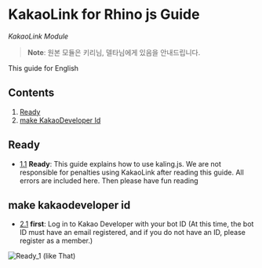 # KakaoLink for Rhino js Guide

*KakaoLink Module*

> **Note**: 원본 모듈은 키리님, 델타님에게 있음을 안내드립니다.

This guide for English

## Contents

  1. [Ready](#ready)
  1. [make KakaoDeveloper Id](#make-kakaodeveloper-id)

## Ready
  <a name="ready-read"></a><a name="1.1"></a>
  - [1.1](#ready-read) **Ready**: This guide explains how to use kaling.js. We are not responsible for penalties using KakaoLink after reading this guide. All errors are included here. Then please have fun reading

## make kakaodeveloper id
  <a name="make-kakaodeveloper-id-first"></a><a name="2.1"></a>
  - [2.1](#make-kakaodeveloper-id-first) **first**: Log in to Kakao Developer with your bot ID (At this time, the bot ID must have an email registered, and if you do not have an ID, please register as a member.)

  ![Ready_1](https://user-images.githubusercontent.com/65700898/108810127-c358ae80-75ed-11eb-9939-bbd5eeb9db02.png) (like That)